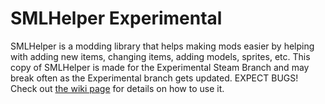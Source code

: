 # SMLHelper Experimental
SMLHelper is a modding library that helps making mods easier by helping with adding new items, changing items, adding models, sprites, etc.
This copy of SMLHelper is made for the Experimental Steam Branch and may break often as the Experimental branch gets updated. EXPECT BUGS!
Check out [the wiki page](https://github.com/SubnauticaModding/SMLHelper/wiki) for details on how to use it.


